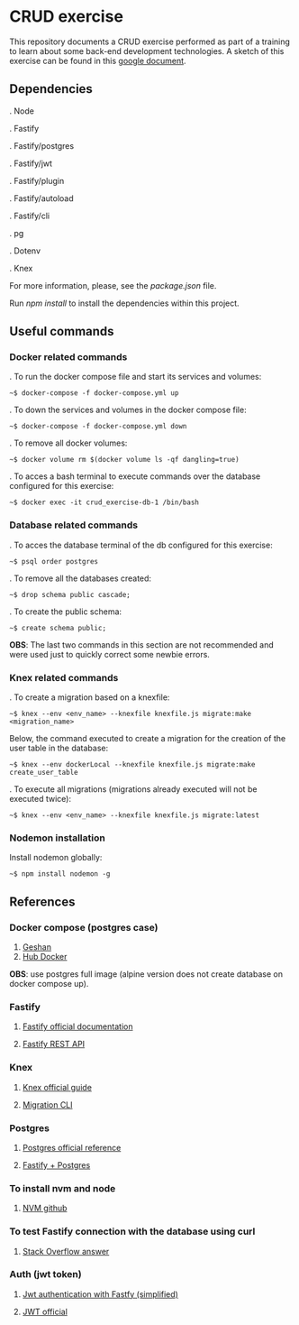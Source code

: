 # CRUD exercise

This repository documents a CRUD exercise performed as part of a training to learn about some back-end development technologies. A sketch of this exercise can be found in this [google document](https://docs.google.com/document/d/1xlf0R6t4ztzXAgbHhvJ722IOKSP-B0OPgYcOr0Ig5l0/edit?usp=sharing).

## Dependencies

. Node

. Fastify

. Fastify/postgres

. Fastify/jwt

. Fastify/plugin

. Fastify/autoload

. Fastify/cli

. pg

. Dotenv

. Knex

For more information, please, see the _package.json_ file.

Run _npm install_ to install the dependencies within this project.

## Useful commands

### Docker related commands

. To run the docker compose file and start its services and volumes:

```console
~$ docker-compose -f docker-compose.yml up
```

. To down the services and volumes in the docker compose file:

```console
~$ docker-compose -f docker-compose.yml down
```

. To remove all docker volumes:

```console
~$ docker volume rm $(docker volume ls -qf dangling=true)
```

. To acces a bash terminal to execute commands over the database configured for this exercise:

```console
~$ docker exec -it crud_exercise-db-1 /bin/bash
```

### Database related commands

. To acces the database terminal of the db configured for this exercise:

```console
~$ psql order postgres
```

. To remove all the databases created:

```console
~$ drop schema public cascade;
```

. To create the public schema:

```console
~$ create schema public;
```

**OBS**: The last two commands in this section are not recommended and were used just to quickly correct some newbie errors.

### Knex related commands

. To create a migration based on a knexfile:

```console
~$ knex --env <env_name> --knexfile knexfile.js migrate:make <migration_name>
```

Below, the command executed to create a migration for the creation of the user table in the database:

```console
~$ knex --env dockerLocal --knexfile knexfile.js migrate:make create_user_table
```

. To execute all migrations (migrations already executed will not be executed twice):

```console
~$ knex --env <env_name> --knexfile knexfile.js migrate:latest
```

### Nodemon installation

Install nodemon globally:

```console
~$ npm install nodemon -g
```

## References

### Docker compose (postgres case)

1. [Geshan](https://geshan.com.np/blog/2021/12/docker-postgres/)
2. [Hub Docker](https://hub.docker.com/_/postgres/)

**OBS**: use postgres full image (alpine version does not create database on docker compose up).

### Fastify

1. [Fastify official documentation](https://www.fastify.io/docs/latest/)

2. [Fastify REST API](https://progressivecoder.com/creating-a-fastify-rest-api/)

### Knex

1. [Knex official guide](https://knexjs.org/guide/)

2. [Migration CLI](https://knexjs.org/guide/migrations.html#migration-cli)

### Postgres

1. [Postgres official reference](https://www.postgresql.org/docs/)

2. [Fastify + Postgres](https://edisondevadoss.medium.com/node-fastify-with-postgresql-3e0e78692185)

### To install nvm and node

1. [NVM github](https://github.com/nvm-sh/nvm)

### To test Fastify connection with the database using curl

1. [Stack Overflow answer](https://stackoverflow.com/a/16870452)

### Auth (jwt token)

1. [Jwt authentication with Fastfy (simplified)](https://progressivecoder.com/fastify-jwt-authentication/)

2. [JWT official](https://jwt.io/)
